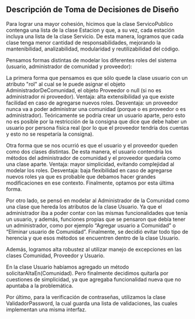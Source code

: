 ## Descripción de Toma de Decisiones de Diseño

Para lograr una mayor cohesión, hicimos que la clase ServicoPublico contenga una lista de la clase Estacion y que, a su vez, cada estación incluya una lista de la clase Servicio. De esta manera, logramos que cada clase tenga menor cantidad de responsabilidades, mejorando la mantenibilidad, analizabilidad, modularidad y reutilizabilidad del código.

Pensamos formas distintas de modelar los diferentes roles del sistema (usuario, administrador de comunidad y proveedor):

La primera forma que pensamos es que sólo quede la clase usuario con un atributo "rol" al cual se le puede asignar el objeto AdministradorDeComunidad, el objeto Proveedor o null (si no es administrador ni proveedor). Ventaja: alta extensibilidad ya que existe facilidad en caso de agregarse nuevos roles. Desventaja: un proveedor nunca va a poder administrar una comunidad (porque o es proveedor o es administrador). Teóricamente se podría crear un usuario aparte, pero esto no es posible por la restricción de la consigna que dice que debe haber un usuario por persona física real (por lo que el proveedor tendría dos cuentas y esto no se respetaría la consigna).

Otra forma que se nos ocurrió es que el usuario y el proveedor queden como dos clases distintas. De esta manera, el usuario contendría los métodos del administrador de comunidad y el proveedor quedaría como una clase aparte. Ventaja: mayor simplicidad, evitando complejidad al modelar los roles. Desventaja: baja flexibilidad en caso de agregarse nuevos roles ya que es probable que debamos hacer grandes modificaciones en ese contexto.
Finalmente, optamos por esta última forma.

Por otro lado, se pensó en modelar al Administrador de la Comunidad como una clase que hereda los atributos de la clase Usuario. Ya que el administrador iba a poder contar con las mismas funcionalidades que tenía un usuario, y además, funciones propias que se pensaron que debía tener un administrador, como por ejemplo “Agregar usuario a Comunidad” o “Eliminar usuario de Comunidad”. Finalmente, se decidió evitar todo tipo de herencia y que esos métodos se encuentren dentro de la clase Usuario.

Además, logramos alta robustez al utilizar manejo de excepciones en las clases Comunidad, Proveedor y Usuario.

En la clase Usuario habíamos agregado un método solicitarAltaEn(Comunidad). Pero finalmente decidimos quitarla por cuestiones de simplicidad, ya que agregaba funcionalidad nueva que no apuntaba a la problemática.

Por último, para la verificación de contraseñas, utilizamos la clase ValidadorPassword, la cual guarda una lista de validaciones, las cuales implementan una misma interfaz.
